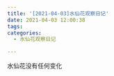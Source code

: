 ```yaml
---
title: '[2021-04-03]水仙花观察日记'
date: 2021-04-03 12:00:38
tags:
categories:
  - 水仙花观察日记

---
```


水仙花没有任何变化